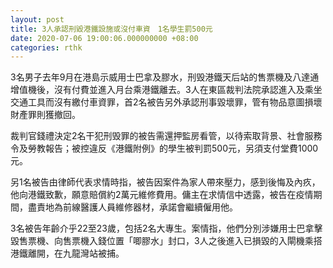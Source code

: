 ```yaml
---
layout: post
title: 3人承認刑毀港鐵設施或沒付車資　1名學生罰500元
date: 2020-07-06 19:00:06.000000000 +08:00
categories: rthk
---
```


3名男子去年9月在港島示威用士巴拿及膠水，刑毁港鐵天后站的售票機及八達通增值機後，沒有付費並進入月台乘港鐵離去。3人在東區裁判法院承認進入及乘坐交通工具而沒有繳付車資罪，首2名被告另外承認刑事毀壞罪，管有物品意圖損壞財產罪則獲撤回。

裁判官錢禮決定2名干犯刑毁罪的被告需還押監房看管，以待索取背景、社會服務令及勞教報告；被控違反《港鐵附例》的學生被判罰500元，另須支付堂費1000元。

另1名被告由律師代表求情時指，被告因案件為家人帶來壓力，感到後悔及內疚，他向港鐵致歉，願意賠償約2萬元維修費用。傭主在求情信中透露，被告在疫情期間，盡責地為前線醫護人員維修器材，承諾會繼續僱用他。

3名被告年齡介乎22至23歲，包括2名大專生。案情指，他們分別涉嫌用士巴拿擊毀售票機、向售票機入錢位置「唧膠水」封口，3人之後進入已損毀的入閘機乘搭港鐵離開，在九龍灣站被捕。
